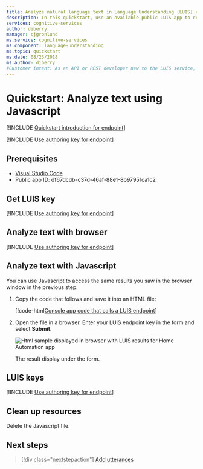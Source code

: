 ```yaml
---
title: Analyze natural language text in Language Understanding (LUIS) using Javascript - Cognitive Services - Azure Cognitive Services | Microsoft Docs
description: In this quickstart, use an available public LUIS app to determine a user's intention from conversational text. Using Javascript, send the user's intention as text to the public app's HTTP prediction endpoint. At the endpoint, LUIS applies the public app's model to analyze the natural language text for meaning, determining overall intent and extracting data relevant to the app's subject domain.  
services: cognitive-services
author: diberry
manager: cjgronlund
ms.service: cognitive-services
ms.component: language-understanding
ms.topic: quickstart
ms.date: 08/23/2018
ms.author: diberry
#Customer intent: As an API or REST developer new to the LUIS service, I want to query the LUIS endpoint of a published model using Javascript so that I can see the JSON prediction response.
---
```


# Quickstart: Analyze text using Javascript

[!INCLUDE [Quickstart introduction for endpoint](../../../includes/cognitive-services-luis-qs-endpoint-intro-para.md)]

<a name="create-luis-subscription-key"></a>

[!INCLUDE [Use authoring key for endpoint](../../../includes/cognitive-services-luis-qs-endpoint-luis-repo-note.md)]

## Prerequisites

* [Visual Studio Code](https://code.visualstudio.com/)
* Public app ID: df67dcdb-c37d-46af-88e1-8b97951ca1c2


## Get LUIS key

[!INCLUDE [Use authoring key for endpoint](../../../includes/cognitive-services-luis-qs-endpoint-get-key-para.md)]

## Analyze text with browser

[!INCLUDE [Use authoring key for endpoint](../../../includes/cognitive-services-luis-qs-endpoint-browser-para.md)]

## Analyze text with Javascript 

You can use Javascript to access the same results you saw in the browser window in the previous step. 

1. Copy the code that follows and save it into an HTML file:

   [!code-html[Console app code that calls a LUIS endpoint](~/samples-luis/documentation-samples/quickstarts/analyze-text/javascript/call-endpoint.html)]

2. Open the file in a browser. Enter your LUIS endpoint key in the form and select **Submit**.

    ![Html sample displayed in browser with LUIS results for Home Automation app](./media/luis-get-started-js-get-intent/html-results.png)

    The result display under the form. 

## LUIS keys

[!INCLUDE [Use authoring key for endpoint](../../../includes/cognitive-services-luis-qs-endpoint-key-usage-para.md)]

## Clean up resources

Delete the Javascript file.

## Next steps
> [!div class="nextstepaction"]
> [Add utterances](luis-get-started-javascript-add-utterance.md)
